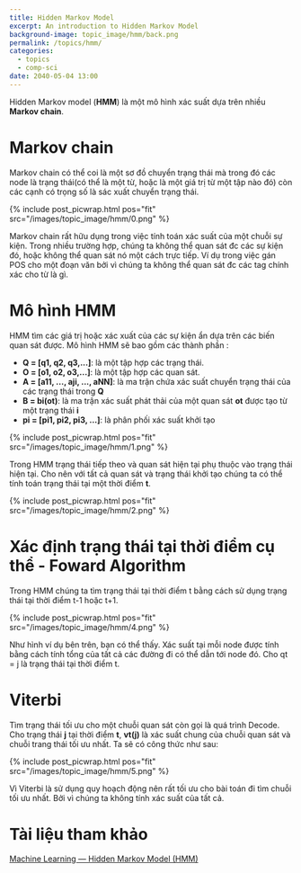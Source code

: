 ```yaml
---
title: Hidden Markov Model
excerpt: An introduction to Hidden Markov Model 
background-image: topic_image/hmm/back.png
permalink: /topics/hmm/
categories:
  - topics
  - comp-sci
date: 2040-05-04 13:00
---
```



Hidden Markov model (**HMM**) là một mô hình xác suất dựa trên nhiều **Markov chain**.

# Markov chain

Markov chain có thể coi là một sơ đồ chuyển trạng thái mà trong đó các node là trạng thái(có thể là một từ, hoặc là một giá trị từ một tập nào đó) còn các cạnh có trọng số là sác xuất chuyển trạng thái. 

{% include post_picwrap.html pos="fit" src="/images/topic_image/hmm/0.png" %}

Markov chain rất hữu dụng trong việc tính toán xác suất của một chuỗi sự kiện. Trong nhiều trường hợp, chúng ta không thể quan sát đc các sự kiện đó, hoặc không thể quan sát nó một cách trực tiếp. Ví dụ trong việc gán POS cho một đoạn văn bởi vì chúng ta không thể quan sát đc các tag chính xác cho từ là gì.

# Mô hình HMM

HMM tìm các giá trị hoặc xác xuất của các sự kiện ẩn dựa trên các biến quan sát được. Mô hình HMM sẽ bao gồm các thành phần :

- **Q = [q1, q2, q3,...]**: là một tập hợp các trạng thái.
- **O = [o1, o2, o3,...]**: là một tập hợp các quan sát.
- **A = [a11, ..., aji, ..., aNN]**: là ma trận chứa xác suất chuyển trạng thái của các trạng thái trong **Q**
- **B = bi(ot)**: là ma trận xác suất phát thải của một quan sát **ot** được tạo từ một trạng thái **i** 
- **pi = [pi1, pi2, pi3, ...]**: là phân phối xác suất khởi tạo

{% include post_picwrap.html pos="fit" src="/images/topic_image/hmm/1.png" %}

Trong HMM trạng thái tiếp theo và quan sát hiện tại phụ thuộc vào trạng thái hiện tại. Cho nên với tất cả quan sát và trạng thái khởi tạo chúng ta có thể tính toán trạng thái tại một thời điểm **t**. 

{% include post_picwrap.html pos="fit" src="/images/topic_image/hmm/2.png" %}


# Xác định trạng thái tại thời điểm cụ thể - Foward Algorithm

Trong HMM chúng ta tìm trạng thái tại thời điểm t bằng cách sử dụng trạng thái tại thời điểm t-1 hoặc t+1. 

{% include post_picwrap.html pos="fit" src="/images/topic_image/hmm/4.png" %}

Như hình ví dụ bên trên, bạn có thể thấy. Xác suất tại mỗi node được tính bằng cách tính tổng của tất cả các đường đi có thể dẫn tới node đó. Cho qt = j là trạng thái tại thời điểm t.



# Viterbi 

Tìm trạng thái tối ưu cho một chuỗi quan sát còn gọi là quá trình Decode. Cho trạng thái **j** tại thời điểm **t**, **vt(j)** là xác suất chung của chuỗi quan sát và chuỗi trang thái tối ưu nhất. Ta sẽ có công thức như sau:

{% include post_picwrap.html pos="fit" src="/images/topic_image/hmm/5.png" %}

Vì Viterbi là sử dụng quy hoạch động nên rất tối ưu cho bài toán đi tìm chuỗi tối ưu nhất. Bởi vì chúng ta không tính xác suất của tất cả.



# Tài liệu tham khảo 

[Machine Learning — Hidden Markov Model (HMM)](https://medium.com/@jonathan_hui/machine-learning-hidden-markov-model-hmm-31660d217a61)
